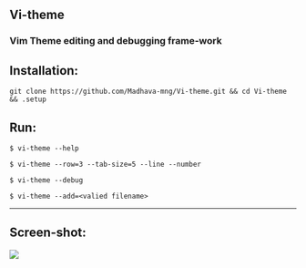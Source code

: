 ## Vi-theme
### Vim Theme editing and debugging frame-work

## Installation:
    git clone https://github.com/Madhava-mng/Vi-theme.git && cd Vi-theme && .setup
    
## Run:
```$ vi-theme --help```

```$ vi-theme --row=3 --tab-size=5 --line --number```

```$ vi-theme --debug```

```$ vi-theme --add=<valied filename>```

***

## Screen-shot:
<img src=".Image/">




